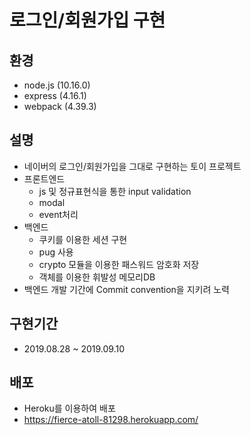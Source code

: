 # 로그인/회원가입 구현

## 환경
- node.js (10.16.0)
- express (4.16.1)
- webpack (4.39.3)

## 설명
- 네이버의 로그인/회원가입을 그대로 구현하는 토이 프로젝트
- 프론트엔드
  - js 및 정규표현식을 통한 input validation
  - modal
  - event처리
- 백엔드
  - 쿠키를 이용한 세션 구현
  - pug 사용
  - crypto 모듈을 이용한 패스워드 암호화 저장
  - 객체를 이용한 휘발성 메모리DB
- 백엔드 개발 기간에 Commit convention을 지키려 노력

## 구현기간
- 2019.08.28 ~ 2019.09.10

## 배포
- Heroku를 이용하여 배포
- https://fierce-atoll-81298.herokuapp.com/
